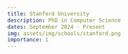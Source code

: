 ```yaml
---
title: Stanford University
description: PhD in Computer Science
dates: September 2024 - Present
img: assets/img/schools/stanford.png
importance: 1
---
```

